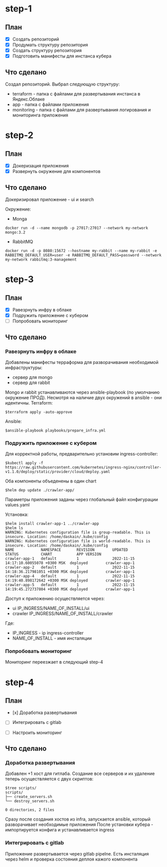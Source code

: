 # step-1
## План
 - [x] Создать репозиторий
 - [x] Продумать структуру репозитория
 - [x] Создать структуру репозитория
 - [x] Подготовить манифесты для инстанса кубера

## Что сделано
Создал репозиторий. Выбрал следующую структуру:
 - terraform - папка с файлами для развертывания инстанса в Яндекс.Облаке
 - app - папка с файлами приложения
 - monitoring - папка с файлами для развертывания логирования и мониторинга приложения 

# step-2
## План
 - [x] Докеризация приложения
 - [x] Развернуть окружение для компонентов

 ## Что сделано
 Докеризировал приложение - ui и search

 Окружение:

 - Monga
 ```
 docker run -d --name mongodb -p 27017:27017 --network my-network  mongo:3.2
 ```

 - RabbitMQ
 ```
 docker run -d -p 8080:15672 --hostname my-rabbit --name my-rabbit -e RABBITMQ_DEFAULT_USER=user -e RABBITMQ_DEFAULT_PASS=password --network my-network rabbitmq:3-management

 ```

# step-3
## План
 - [x] Равезрнуть инфру в облаке
 - [x] Подружить приложение с кубером
 - [ ] Попробовать мониторинг

## Что сделано
### Равезрнуть инфру в облаке
Добавлены манифесты терраформа для разворачивания необходимой инфраструктуры:
 - сервер для mongo
 - сервер для rabbit

 Mongo и rabbit устанавливаются через ansible-playbook (по умолчанию окружение ПРОД). Несмотря на наличие двух окружений в ansible - они идентичны.
 Terraform:
```
$terraform apply -auto-approve
```
Ansible:
```
$ansible-playbook playbooks/prepare_infra.yml
```

### Подружить приложение с кубером
Для корректной работы, предварительно установим ingress-controller:
```
$kubectl apply -f https://raw.githubusercontent.com/kubernetes/ingress-nginx/controller-v1.1.0/deploy/static/provider/cloud/deploy.yaml
```
Оба компоненты объеденены в один chart
```
$helm dep update ./crawler-app/
```

Параметры приложения заданы через глобальный файл конфигурации values.yaml

Установка:
```
$helm install crawler-app-1 ../crawler-app
$helm ls
WARNING: Kubernetes configuration file is group-readable. This is insecure. Location: /home/daskain/.kube/config
WARNING: Kubernetes configuration file is world-readable. This is insecure. Location: /home/daskain/.kube/config
NAME            NAMESPACE       REVISION        UPDATED                                 STATUS          CHART           APP VERSION
crawler-app-1   default         1               2022-11-15 14:17:10.60055078 +0300 MSK  deployed        crawler-app-1              
crawler-app-2   default         1               2022-11-15 14:18:36.217981051 +0300 MSK deployed        crawler-app-1              
crawler-app-4   default         1               2022-11-15 14:19:40.898172642 +0300 MSK deployed        crawler-app-1              
crawler-app-5   default         1               2022-11-15 14:19:45.272737804 +0300 MSK deployed        crawler-app-1   
```
Доступ к приложению осуществляется через:
 - ui IP_INGRESS/NAME_OF_INSTALL/ui
 - crawler IP_INGRESS/NAME_OF_INSTALL/crawler

 Где:
  - IP_INGRESS - ip ingress-controller
  - NAME_OF_INSTALL - имя инсталяции

### Попробовать мониторинг
Мониторинг переезжает в следующий  step-4


# step-4
## План
 - [х] Доработка развертывания
 - [ ] Интегрировать c gitlab
 - [ ] Настроить мониторинг


## Что сделано
### Доработка развертывания
Добавлен +1 хост для гитлаба. Создание все серверов и их удаление теперь осуществляется с двух скриптов:
```
$tree scripts/
scripts/
├── create_servers.sh
└── destroy_servers.sh

0 directories, 2 files
```

Сразу после создания хостов из infra, запускается ansible, который разворачивает необходимые приложения
После установки кубера - импортируется конфига и устанавливается ingress

### Интегрировать c gitlab
Приложение развертывается через gitlab pipelne. Есть инсталяция через helm и проверка состояния деплоя кажого компонента
